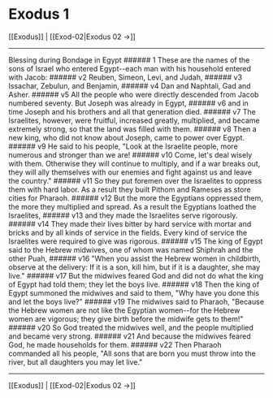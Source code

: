 # Exodus 1

[[Exodus]] | [[Exod-02|Exodus 02 →]]
***

Blessing during Bondage in Egypt ###### 1 These are the names of the sons of Israel who entered Egypt--each man with his household entered with Jacob: ###### v2 Reuben, Simeon, Levi, and Judah, ###### v3 Issachar, Zebulun, and Benjamin, ###### v4 Dan and Naphtali, Gad and Asher. ###### v5 All the people who were directly descended from Jacob numbered seventy. But Joseph was already in Egypt, ###### v6 and in time Joseph and his brothers and all that generation died. ###### v7 The Israelites, however, were fruitful, increased greatly, multiplied, and became extremely strong, so that the land was filled with them. ###### v8 Then a new king, who did not know about Joseph, came to power over Egypt. ###### v9 He said to his people, "Look at the Israelite people, more numerous and stronger than we are! ###### v10 Come, let's deal wisely with them. Otherwise they will continue to multiply, and if a war breaks out, they will ally themselves with our enemies and fight against us and leave the country." ###### v11 So they put foremen over the Israelites to oppress them with hard labor. As a result they built Pithom and Rameses as store cities for Pharaoh. ###### v12 But the more the Egyptians oppressed them, the more they multiplied and spread. As a result the Egyptians loathed the Israelites, ###### v13 and they made the Israelites serve rigorously. ###### v14 They made their lives bitter by hard service with mortar and bricks and by all kinds of service in the fields. Every kind of service the Israelites were required to give was rigorous. ###### v15 The king of Egypt said to the Hebrew midwives, one of whom was named Shiphrah and the other Puah, ###### v16 "When you assist the Hebrew women in childbirth, observe at the delivery: If it is a son, kill him, but if it is a daughter, she may live." ###### v17 But the midwives feared God and did not do what the king of Egypt had told them; they let the boys live. ###### v18 Then the king of Egypt summoned the midwives and said to them, "Why have you done this and let the boys live?" ###### v19 The midwives said to Pharaoh, "Because the Hebrew women are not like the Egyptian women--for the Hebrew women are vigorous; they give birth before the midwife gets to them!" ###### v20 So God treated the midwives well, and the people multiplied and became very strong. ###### v21 And because the midwives feared God, he made households for them. ###### v22 Then Pharaoh commanded all his people, "All sons that are born you must throw into the river, but all daughters you may let live."

***
[[Exodus]] | [[Exod-02|Exodus 02 →]]

